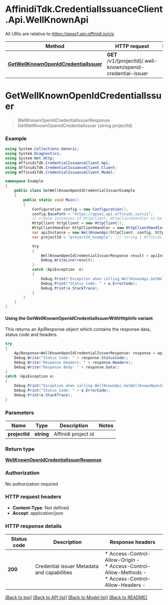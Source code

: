 # AffinidiTdk.CredentialIssuanceClient.Api.WellKnownApi

All URIs are relative to *https://apse1.api.affinidi.io/cis*

| Method | HTTP request | Description |
|--------|--------------|-------------|
| [**GetWellKnownOpenIdCredentialIssuer**](WellKnownApi.md#getwellknownopenidcredentialissuer) | **GET** /v1/{projectId}/.well-known/openid-credential-issuer |  |

<a id="getwellknownopenidcredentialissuer"></a>
# **GetWellKnownOpenIdCredentialIssuer**
> WellKnownOpenIdCredentialIssuerResponse GetWellKnownOpenIdCredentialIssuer (string projectId)



### Example
```csharp
using System.Collections.Generic;
using System.Diagnostics;
using System.Net.Http;
using AffinidiTdk.CredentialIssuanceClient.Api;
using AffinidiTdk.CredentialIssuanceClient.Client;
using AffinidiTdk.CredentialIssuanceClient.Model;

namespace Example
{
    public class GetWellKnownOpenIdCredentialIssuerExample
    {
        public static void Main()
        {
            Configuration config = new Configuration();
            config.BasePath = "https://apse1.api.affinidi.io/cis";
            // create instances of HttpClient, HttpClientHandler to be reused later with different Api classes
            HttpClient httpClient = new HttpClient();
            HttpClientHandler httpClientHandler = new HttpClientHandler();
            var apiInstance = new WellKnownApi(httpClient, config, httpClientHandler);
            var projectId = "projectId_example";  // string | Affinidi project id

            try
            {
                WellKnownOpenIdCredentialIssuerResponse result = apiInstance.GetWellKnownOpenIdCredentialIssuer(projectId);
                Debug.WriteLine(result);
            }
            catch (ApiException  e)
            {
                Debug.Print("Exception when calling WellKnownApi.GetWellKnownOpenIdCredentialIssuer: " + e.Message);
                Debug.Print("Status Code: " + e.ErrorCode);
                Debug.Print(e.StackTrace);
            }
        }
    }
}
```

#### Using the GetWellKnownOpenIdCredentialIssuerWithHttpInfo variant
This returns an ApiResponse object which contains the response data, status code and headers.

```csharp
try
{
    ApiResponse<WellKnownOpenIdCredentialIssuerResponse> response = apiInstance.GetWellKnownOpenIdCredentialIssuerWithHttpInfo(projectId);
    Debug.Write("Status Code: " + response.StatusCode);
    Debug.Write("Response Headers: " + response.Headers);
    Debug.Write("Response Body: " + response.Data);
}
catch (ApiException e)
{
    Debug.Print("Exception when calling WellKnownApi.GetWellKnownOpenIdCredentialIssuerWithHttpInfo: " + e.Message);
    Debug.Print("Status Code: " + e.ErrorCode);
    Debug.Print(e.StackTrace);
}
```

### Parameters

| Name | Type | Description | Notes |
|------|------|-------------|-------|
| **projectId** | **string** | Affinidi project id |  |

### Return type

[**WellKnownOpenIdCredentialIssuerResponse**](WellKnownOpenIdCredentialIssuerResponse.md)

### Authorization

No authorization required

### HTTP request headers

 - **Content-Type**: Not defined
 - **Accept**: application/json


### HTTP response details
| Status code | Description | Response headers |
|-------------|-------------|------------------|
| **200** | Credential issuer Metadata and capabilities |  * Access-Control-Allow-Origin -  <br>  * Access-Control-Allow-Methods -  <br>  * Access-Control-Allow-Headers -  <br>  |

[[Back to top]](#) [[Back to API list]](../README.md#documentation-for-api-endpoints) [[Back to Model list]](../README.md#documentation-for-models) [[Back to README]](../README.md)

